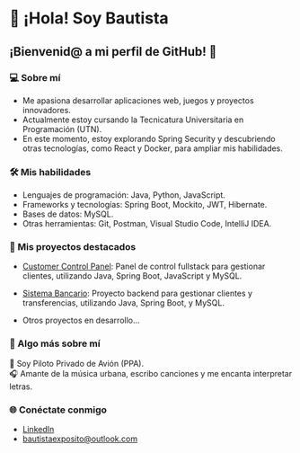 # 👋 ¡Hola! Soy Bautista

## ¡Bienvenid@ a mi perfil de GitHub! 🌟

### 💻 Sobre mí  
- Me apasiona desarrollar aplicaciones web, juegos y proyectos innovadores.  
- Actualmente estoy cursando la Tecnicatura Universitaria en Programación (UTN).  
- En este momento, estoy explorando Spring Security y descubriendo otras tecnologías, como React y Docker, para ampliar mis habilidades.  

### 🛠️ Mis habilidades  
- Lenguajes de programación: Java, Python, JavaScript.  
- Frameworks y tecnologías: Spring Boot, Mockito, JWT, Hibernate.  
- Bases de datos: MySQL.  
- Otras herramientas: Git, Postman, Visual Studio Code, IntelliJ IDEA.  

### 📂 Mis proyectos destacados  
- [Customer Control Panel](https://github.com/bautiexposito/customer-control-panel): Panel de control fullstack para gestionar clientes, utilizando Java, Spring Boot, JavaScript y MySQL.  
- [Sistema Bancario](https://github.com/bautiexposito/labiii-final-project): Proyecto backend para gestionar clientes y transferencias, utilizando Java, Spring Boot, y MySQL. 
  
- Otros proyectos en desarrollo...

### 🎵 Algo más sobre mí  
🛫 Soy Piloto Privado de Avión (PPA).  
🎧 Amante de la música urbana, escribo canciones y me encanta interpretar letras.  

### 🌐 Conéctate conmigo  
- [LinkedIn](https://www.linkedin.com/in/bautistaexposito/)  
- bautistaexposito@outlook.com  
